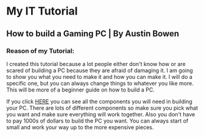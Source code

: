 # My IT Tutorial
## How to build a Gaming PC | By Austin Bowen
### Reason of my Tutorial:
I created this tutorial because a lot people either don't know how or are scared of building a PC because they are afraid of damaging it. I am going to show you what you need to make it and how you can make it. I will do a specific one, but you can always change things to whatever you like more. This will be more of a beginner guide on how to build a PC. 

If you click [HERE](COMPONENTS.md) you can see all the components you will need in building your PC. There are lots of different components so make sure you pick what you want and make sure everything will work together. Also you don't have to pay 1000s of dollars to build the PC you want. You can always start of small and work your way up to the more expensive pieces.

